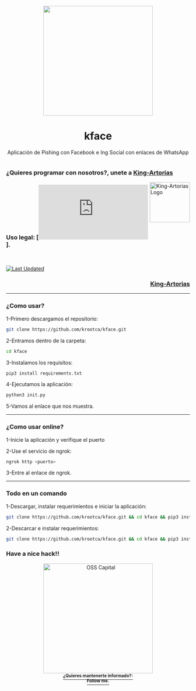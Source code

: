 <p align="center">
  <img width="300px" src="https://www.innovaspain.com/wp-content/uploads/2020/03/phishing.jpg">
</p>

<h1 align="center">kface</h1>

<p align="center">Aplicación de Pishing con Facebook e Ing Social con enlaces de WhatsApp</p>

<p align="center">
  <a aria-label="license" href="https://github.com/krootca/kface/blob/main/LICENSE">
    <img src="https://img.shields.io/github/license/primer/css.svg" alt="">
  </a>
</p>

### ¿Quieres programar con nosotros?, unete a [King-Artorias](https://github.com/King-Artorias) 

<img src="https://avatars.githubusercontent.com/u/89755140?s=200&v=4" align="right"
     alt="King-Artorias Logo" width="110" height="110">
     
### Uso legal: [![ADVERTENCIA](https://github.com/krootca/kface/blob/main/ADVERTENCIA.md)].
<br>

[![Last Updated](https://img.shields.io/github/issues/krootca/kface)](https://github.com/krootca/kface/commits/main)

<h3 align="right">	
	<a href="https://github.com/King-Artorias">King-Artorias</a>
</h3>

-----------------

### ¿Como usar?

1-Primero descargamos el repositorio:

```bash
git clone https://github.com/krootca/kface.git
```

2-Entramos dentro de la carpeta:

```bash
cd kface
```

3-Instalamos los requisitos:

```bash
pip3 install requirements.txt
```

4-Ejecutamos la aplicación:

```bash
python3 init.py
```

5-Vamos al enlace que nos muestra.


-----------------

### ¿Como usar online?

1-Inicie la aplicación y verifique el puerto

2-Use el servicio de ngrok:

```bash
ngrok http <puerto>
```

3-Entre al enlace de ngrok.

------------

### Todo en un comando

1-Descargar, instalar requerimientos e iniciar la aplicación:

```bash
git clone https://github.com/krootca/kface.git && cd kface && pip3 install requirements.txt && python3 init.py
```

2-Descarcar e instalar requerimientos:

```bash
git clone https://github.com/krootca/kface.git && cd kface && pip3 install requirements.txt
```


### Have a nice hack!! 

<div align="center">
              <a href="https://krootca.github.io/">
			<div>
				<img src="https://github.com/krootca/Ofuscated-Python3/blob/main/logo.gif" width="300" alt="OSS Capital">
			</div>
			<div>
				<sup><b>¿Quieres mantenerte informado?: <br>Follow me.</b></sup>
			</div>
		</a>
                                                                                                                             </div>
